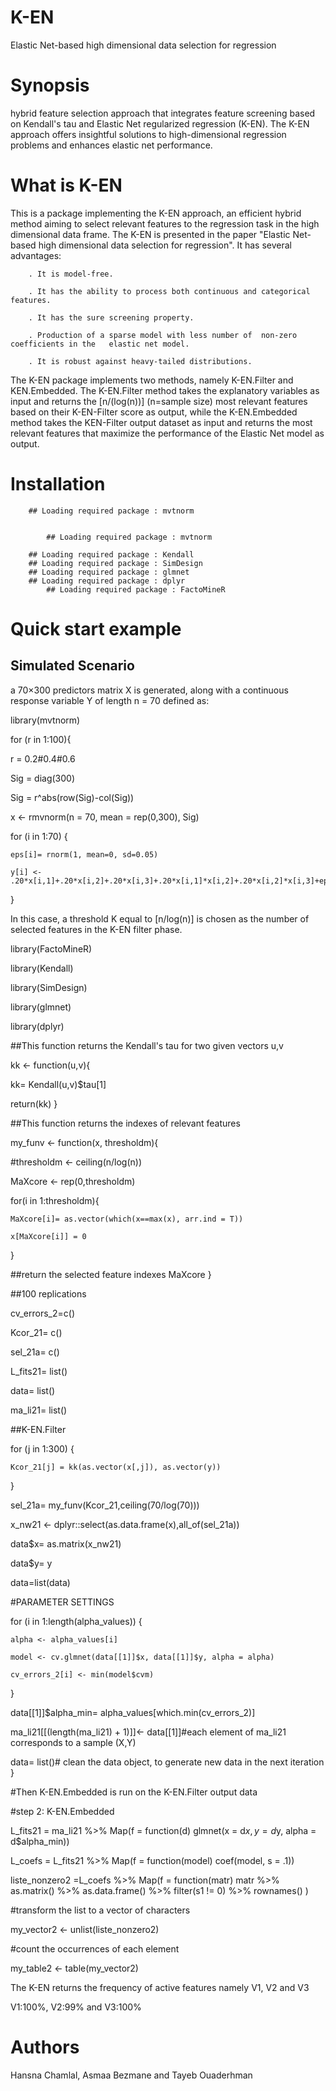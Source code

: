 # K-EN 
Elastic Net-based high dimensional data selection for regression
# Synopsis 
hybrid feature selection approach that integrates feature screening based on Kendall's tau and Elastic Net regularized regression (K-EN). The K-EN approach offers insightful solutions to high-dimensional regression problems and enhances elastic net performance.  
# What is K-EN

This is a package implementing the K-EN approach, an efficient hybrid  method aiming to select relevant features to the regression task in the high dimensional data frame. The K-EN  is presented in the paper "Elastic Net-based high dimensional data selection for regression". It has several advantages:

        . It is model-free.

        . It has the ability to process both continuous and categorical features.

        . It has the sure screening property.

        . Production of a sparse model with less number of  non-zero coefficients in the   elastic net model.

        . It is robust against heavy-tailed distributions.
 
The K-EN package implements two methods, namely K-EN.Filter and KEN.Embedded. The K-EN.Filter method takes the explanatory variables as input and returns the [n/(log⁡(n))]  (n=sample size) most relevant features based on their K-EN-Filter score as output, while the K-EN.Embedded method takes the KEN-Filter output dataset as input and returns the most relevant features that maximize the performance of the Elastic Net model as output.

# Installation

		

		## Loading required package : mvtnorm

				
            ## Loading required package : mvtnorm

      	## Loading required package : Kendall
		## Loading required package : SimDesign
		## Loading required package : glmnet
		## Loading required package : dplyr
            ## Loading required package : FactoMineR
# Quick start example
## Simulated Scenario 
a 70×300 predictors matrix X is generated, along with a continuous response variable
Y of length n = 70 defined as:

library(mvtnorm)

for (r in 1:100){

  r = 0.2#0.4#0.6

  Sig = diag(300)

  Sig = r^abs(row(Sig)-col(Sig))

  x <- rmvnorm(n = 70, mean = rep(0,300), Sig)

  for (i in 1:70) {

    eps[i]= rnorm(1, mean=0, sd=0.05)

    y[i] <- .20*x[i,1]+.20*x[i,2]+.20*x[i,3]+.20*x[i,1]*x[i,2]+.20*x[i,2]*x[i,3]+eps[i]

  }
  
In this case, a threshold K equal to [n/log(n)] is chosen as the number of selected features in the K-EN filter phase.

library(FactoMineR)

library(Kendall)

library(SimDesign)

library(glmnet)

library(dplyr)

 ##This function returns the Kendall's tau for two given vectors u,v

kk <- function(u,v){

  kk= Kendall(u,v)$tau[1]

  return(kk)
}

 ##This function returns the indexes of relevant features

my_funv <- function(x, thresholdm){

  #thresholdm <- ceiling(n/log(n))

  MaXcore <- rep(0,thresholdm)

  for(i in 1:thresholdm){

    MaXcore[i]= as.vector(which(x==max(x), arr.ind = T))

    x[MaXcore[i]] = 0
  }

  ##return the selected feature indexes
  MaXcore
}


 ##100 replications


cv_errors_2=c()

Kcor_21= c()

sel_21a= c()

L_fits21= list()

data= list()

ma_li21= list()
 
 ##K-EN.Filter
 
  for (j in 1:300) {
 
    Kcor_21[j] = kk(as.vector(x[,j]), as.vector(y))
 
  }
 
  sel_21a= my_funv(Kcor_21,ceiling(70/log(70)))
 
  x_nw21 <- dplyr::select(as.data.frame(x),all_of(sel_21a))
 
  data$x= as.matrix(x_nw21)
 
  data$y= y
 
  data=list(data)
 
  #PARAMETER SETTINGS
 
  for (i in 1:length(alpha_values)) {
 
    alpha <- alpha_values[i]
 
    model <- cv.glmnet(data[[1]]$x, data[[1]]$y, alpha = alpha)
 
    cv_errors_2[i] <- min(model$cvm)
 
  }
 
  data[[1]]$alpha_min= alpha_values[which.min(cv_errors_2)]
 
  ma_li21[[(length(ma_li21) + 1)]]<- data[[1]]#each element of ma_li21 corresponds to a sample (X,Y)

  data= list()# clean the data object, to generate new data in the next iteration
}

 #Then K-EN.Embedded is run on the K-EN.Filter output data 

 #step 2: K-EN.Embedded

L_fits21 = ma_li21 %>% Map(f = function(d) glmnet(x = d$x, y = d$y, 
                                                  alpha = d$alpha_min))

L_coefs = L_fits21 %>% Map(f = function(model) coef(model, s = .1))

liste_nonzero2 =L_coefs %>%
  Map(f = function(matr) matr %>% as.matrix() %>%
        as.data.frame() %>%
        filter(s1 != 0) %>% 
        rownames()
  )

 #transform the list to a vector of characters

my_vector2 <- unlist(liste_nonzero2)

 #count the occurrences of each element

my_table2 <- table(my_vector2)

The K-EN returns the frequency of active features namely V1, V2 and V3

V1:100%, V2:99% and V3:100%


# Authors 
Hansna Chamlal, Asmaa Bezmane and Tayeb Ouaderhman




